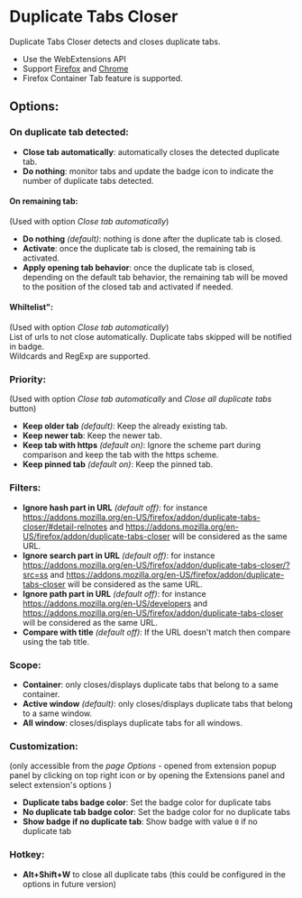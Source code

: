# Duplicate Tabs Closer


Duplicate Tabs Closer detects and closes duplicate tabs.

* Use the WebExtensions API
* Support [Firefox](https://addons.mozilla.org/en-US/firefox/addon/duplicate-tabs-closer) and [Chrome](https://chrome.google.com/webstore/detail/duplicate-tabs-closer/gnmdbogfankgjepgglmmfmbnimcmcjle)
* Firefox Container Tab feature is supported.

## Options:

### On duplicate tab detected:

* **Close tab automatically**: automatically closes the detected duplicate tab.
* **Do nothing**: monitor tabs and update the badge icon to indicate the number of duplicate tabs detected.

#### On remaining tab:
(Used with option *Close tab automatically*)  
* **Do nothing** *(default)*: nothing is done after the duplicate tab is closed.
* **Activate**: once the duplicate tab is closed, the remaining tab is activated.
* **Apply opening tab behavior**: once the duplicate tab is closed, depending on the default tab behavior, the remaining tab will be moved to the position of the closed tab and activated if needed.

#### Whiltelist":
(Used with option *Close tab automatically*)  
List of urls to not close automatically. Duplicate tabs skipped will be notified in badge.  
Wildcards and RegExp are supported.


### Priority:
(Used with option *Close tab automatically* and *Close all duplicate tabs* button)  
* **Keep older tab** *(default)*: Keep the already existing tab.
* **Keep newer tab**: Keep the newer tab.
* **Keep tab with https** *(default on)*: Ignore the scheme part during comparison and keep the tab with the https scheme.
* **Keep pinned tab** *(default on)*: Keep the pinned tab.


### Filters:

* **Ignore hash part in URL** *(default off)*: for instance https://addons.mozilla.org/en-US/firefox/addon/duplicate-tabs-closer/#detail-relnotes and https://addons.mozilla.org/en-US/firefox/addon/duplicate-tabs-closer will be considered as the same URL.
* **Ignore search part in URL** *(default off)*: for instance https://addons.mozilla.org/en-US/firefox/addon/duplicate-tabs-closer/?src=ss and https://addons.mozilla.org/en-US/firefox/addon/duplicate-tabs-closer will be considered as the same URL.
* **Ignore path part in URL** *(default off)*: for instance https://addons.mozilla.org/en-US/developers and https://addons.mozilla.org/en-US/firefox/addon/duplicate-tabs-closer will be considered as the same URL.
* **Compare with title** *(default off)*: If the URL doesn't match then compare using the tab title.


### Scope:

* **Container**: only closes/displays duplicate tabs that belong to a same container.
* **Active window** *(default)*: only closes/displays duplicate tabs that belong to a same window.
* **All window**: closes/displays duplicate tabs for all windows.


### Customization:
(only accessible from the *page Options* - opened from extension popup panel by clicking on top right icon or by opening the Extensions panel and select extension's options )

* **Duplicate tabs badge color**: Set the badge color for duplicate tabs
* **No duplicate tab badge color**: Set the badge color for no duplicate tabs
* **Show badge if no duplicate tab**: Show badge with value `0` if no duplicate tab


### Hotkey:

* **Alt+Shift+W** to close all duplicate tabs (this could be configured in the options in future version)
